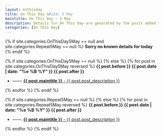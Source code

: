 ```yaml
---
layout: onthisday
title: On This Day &#124; 5 May
maintitle: On This Day — 5 May
description: Details for On This Day are genarated by the posts added to the website so the content is subject to changes/updates over time.
categories: [On This Day]
---
```


{% if site.categories.OnThisDay5May == null and site.categories.Repeat5May == null %}
<strong>Sorry no known details for today</strong>
{% endif %}

{% if site.categories.OnThisDay5May == null %}
{% else %}
{% for post in site.categories.OnThisDay5May reversed %}
<strong>{{ post.before }} {{ post.date | date: "%e %B %Y" }} {{ post.after }}</strong>
<ul>
<li> ——: <a href="{{ post.url }}"><strong>{{ post.maintitle }}</strong> - {{ post.post_description }}</a></li>
</ul>
{% endfor %}
{% endif %}

{% if site.categories.Repeat5May == null %}
{% else %}
{% for post in site.categories.Repeat5May reversed %}
<strong>{{ post.before }} {{ post.date | date: "%e %B %Y" }} {{ post.after }}</strong>
<ul>
<li> ——: <a href="{{ post.url }}"><strong>{{ post.maintitle }}</strong> - {{ post.post_description }}</a></li>
</ul>
{% endfor %}
{% endif %}
